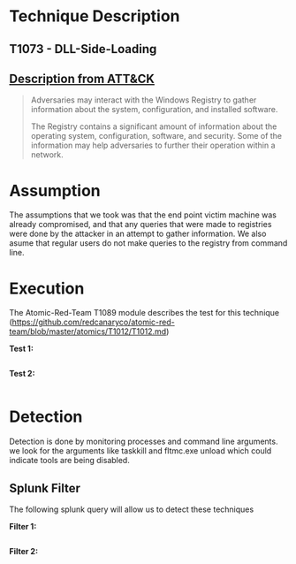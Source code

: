 # Technique Description

## T1073 - DLL-Side-Loading
## [Description from ATT&CK](https://attack.mitre.org/techniques/T1012/)
<blockquote>
Adversaries may interact with the Windows Registry to gather information about the system, configuration, and installed software.

The Registry contains a significant amount of information about the operating system, configuration, software, and security. Some of the information may help adversaries to further their operation within a network.
</blockquote>

# Assumption
The assumptions that we took was that the end point victim machine was already compromised, and that any queries that were made to registries were done by the attacker in an attempt to gather information. We also asume that regular users do not make queries to the registry from command line.

# Execution
The Atomic-Red-Team T1089 module describes the test for this technique (https://github.com/redcanaryco/atomic-red-team/blob/master/atomics/T1012/T1012.md)

<b>Test 1:</b>
<p align="center">
  <img src="">
</p>

<b>Test 2:</b>
<p align="center">
  <img src="">
</p>

# Detection
Detection is done by monitoring processes and command line arguments. we look for the arguments like taskkill and fltmc.exe unload which could indicate tools are being disabled.

## Splunk Filter
The following splunk query will allow us to detect these techniques

<b>Filter 1:</b>
<p align="center">
  <img src="">
</p>

<b>Filter 2:</b>
<p align="center">
  <img src="">
</p>
